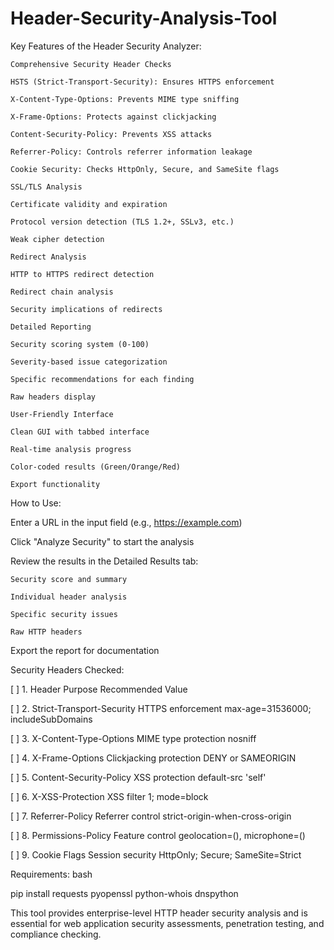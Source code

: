 # Header-Security-Analysis-Tool


Key Features of the Header Security Analyzer:

    Comprehensive Security Header Checks

    HSTS (Strict-Transport-Security): Ensures HTTPS enforcement

    X-Content-Type-Options: Prevents MIME type sniffing

    X-Frame-Options: Protects against clickjacking

    Content-Security-Policy: Prevents XSS attacks

    Referrer-Policy: Controls referrer information leakage

    Cookie Security: Checks HttpOnly, Secure, and SameSite flags

    SSL/TLS Analysis

    Certificate validity and expiration

    Protocol version detection (TLS 1.2+, SSLv3, etc.)

    Weak cipher detection

    Redirect Analysis

    HTTP to HTTPS redirect detection

    Redirect chain analysis

    Security implications of redirects

    Detailed Reporting

    Security scoring system (0-100)

    Severity-based issue categorization

    Specific recommendations for each finding

    Raw headers display

    User-Friendly Interface

    Clean GUI with tabbed interface

    Real-time analysis progress

    Color-coded results (Green/Orange/Red)

    Export functionality

How to Use:

Enter a URL in the input field (e.g., https://example.com)

Click "Analyze Security" to start the analysis

Review the results in the Detailed Results tab:

    Security score and summary

    Individual header analysis

    Specific security issues

    Raw HTTP headers

Export the report for documentation

Security Headers Checked:

[ ] 1. Header Purpose Recommended Value

[ ] 2. Strict-Transport-Security HTTPS enforcement max-age=31536000; includeSubDomains

[ ] 3. X-Content-Type-Options MIME type protection nosniff

[ ] 4. X-Frame-Options Clickjacking protection DENY or SAMEORIGIN

[ ] 5. Content-Security-Policy XSS protection default-src 'self'

[ ] 6. X-XSS-Protection XSS filter 1; mode=block

[ ] 7. Referrer-Policy Referrer control strict-origin-when-cross-origin

[ ] 8. Permissions-Policy Feature control geolocation=(), microphone=()

[ ] 9. Cookie Flags Session security HttpOnly; Secure; SameSite=Strict

Requirements:
bash

pip install requests pyopenssl python-whois dnspython

This tool provides enterprise-level HTTP header security analysis and is essential for web application security assessments, penetration testing, and compliance checking.
